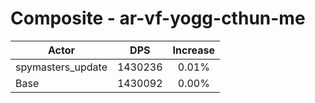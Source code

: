 # Composite - ar-vf-yogg-cthun-me
| Actor | DPS | Increase |
|---|:---:|:---:|
|spymasters_update|1430236|0.01%|
|Base|1430092|0.00%|
